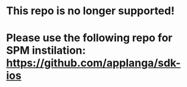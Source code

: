 # This repo is no longer supported!

# Please use the following repo for SPM instilation: https://github.com/applanga/sdk-ios

